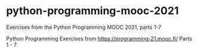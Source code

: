 # python-programming-mooc-2021
Exercises from the Python Programming MOOC 2021, parts 1-7

Python Programming Exercises from https://programming-21.mooc.fi/
Parts 1 - 7
